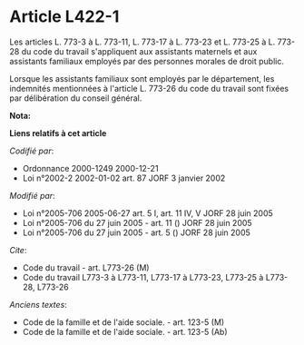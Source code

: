 # Article L422-1

Les articles L. 773-3 à L. 773-11, L. 773-17 à L. 773-23 et L. 773-25 à L. 773-28 du code du travail s'appliquent aux
assistants maternels et aux assistants familiaux employés par des personnes morales de droit public.

Lorsque les assistants familiaux sont employés par le département, les indemnités mentionnées à l'article L. 773-26 du code
du travail sont fixées par délibération du conseil général.

**Nota:**



**Liens relatifs à cet article**

_Codifié par_:

  - Ordonnance 2000-1249 2000-12-21
  - Loi n°2002-2 2002-01-02 art. 87 JORF 3 janvier 2002

_Modifié par_:

  - Loi n°2005-706 2005-06-27 art. 5 I, art. 11 IV, V JORF 28 juin 2005
  - Loi n°2005-706 du 27 juin 2005 - art. 11 () JORF 28 juin 2005
  - Loi n°2005-706 du 27 juin 2005 - art. 5 () JORF 28 juin 2005

_Cite_:

  - Code du travail - art. L773-26 (M)
  - Code du travail L773-3 à L773-11, L773-17 à L773-23, L773-25 à L773-28, L773-26

_Anciens textes_:

  - Code de la famille et de l'aide sociale. - art. 123-5 (M)
  - Code de la famille et de l'aide sociale. - art. 123-5 (Ab)
